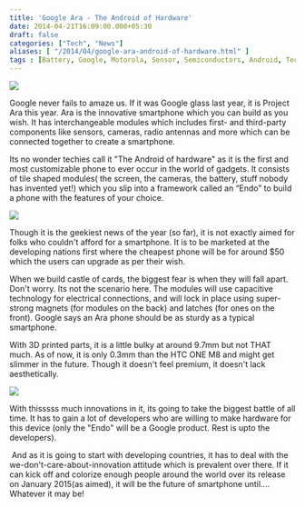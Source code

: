 ```yaml
---
title: 'Google Ara - The Android of Hardware'
date: 2014-04-21T16:09:00.000+05:30
draft: false
categories: ["Tech", "News"]
aliases: [ "/2014/04/google-ara-android-of-hardware.html" ]
tags : [Battery, Google, Motorola, Sensor, Semiconductors, Android, Technology, Gadgets, Project Ara, 3D printer, camera, modules, Digital life, smartphone]
---
```


  

[![](https://1.bp.blogspot.com/--Kn9bSE0E6I/U1Tun5B6ToI/AAAAAAAACRQ/LIY-Z_tBPSY/s1600/ara2blogpost.png)](https://1.bp.blogspot.com/--Kn9bSE0E6I/U1Tun5B6ToI/AAAAAAAACRQ/LIY-Z_tBPSY/s1600/ara2blogpost.png)

  

Google never fails to amaze us. If it was Google glass last year, it is Project Ara this year. Ara is the innovative smartphone which you can build as you wish. It has interchangeable modules which includes first- and third-party components like sensors, cameras, radio antennas and more which can be connected together to create a smartphone.  
  
Its no wonder techies call it "The Android of hardware" as it is the first and most customizable phone to ever occur in the world of gadgets. It consists of tile shaped modules( the screen, the cameras, the battery, stuff nobody has invented yet!) which you slip into a framework called an “Endo” to build a phone with the features of your choice.  
  

![](https://3.bp.blogspot.com/-OT9hUC2Fxcs/U1TxbLem5bI/AAAAAAAACRk/ePdWDGHEzh0/s1600/google-ara-project.jpg)

  
Though it is the geekiest news of the year (so far), it is not exactly aimed for folks who couldn't afford for a smartphone. It is to be marketed at the developing nations first where the cheapest phone will be for around $50 which the users can upgrade as per their wish.  
  
When we build castle of cards, the biggest fear is when they will fall apart. Don't worry. Its not the scenario here. The modules will use capacitive technology for electrical connections, and will lock in place using super-strong magnets (for modules on the back) and latches (for ones on the front). Google says an Ara phone should be as sturdy as a typical smartphone.  
  
With 3D printed parts, it is a little bulky at around 9.7mm but not THAT much. As of now, it is only 0.3mm than the HTC ONE M8 and might get slimmer in the future. Though it doesn't feel premium, it doesn't lack aesthetically.  

[![](https://3.bp.blogspot.com/-fDGv0e-XbwU/U1T0hV507VI/AAAAAAAACR0/-3f1OZUXJiY/s1600/motorola-ara-05-640x426.jpg)](https://3.bp.blogspot.com/-fDGv0e-XbwU/U1T0hV507VI/AAAAAAAACR0/-3f1OZUXJiY/s1600/motorola-ara-05-640x426.jpg)

  
With thisssss much innovations in it, its going to take the biggest battle of all time. It has to gain a lot of developers who are willing to make hardware for this device (only the "Endo" will be a Google product. Rest is upto the developers).  

 And as it is going to start with developing countries, it has to deal with the we-don't-care-about-innovation attitude which is prevalent over there. If it can kick off and colorize enough people around the world over its release on January 2015(as aimed), it will be the future of smartphone until.... Whatever it may be!